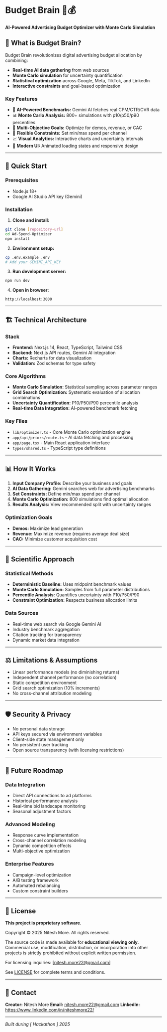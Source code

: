 # Budget Brain 🧠💰

**AI-Powered Advertising Budget Optimizer with Monte Carlo Simulation**



## 🎯 What is Budget Brain?

Budget Brain revolutionizes digital advertising budget allocation by combining:
- **Real-time AI data gathering** from web sources
- **Monte Carlo simulation** for uncertainty quantification  
- **Statistical optimization** across Google, Meta, TikTok, and LinkedIn
- **Interactive constraints** and goal-based optimization

### Key Features
- 🤖 **AI-Powered Benchmarks:** Gemini AI fetches real CPM/CTR/CVR data
- 📊 **Monte Carlo Analysis:** 800+ simulations with p10/p50/p90 percentiles
- 🎯 **Multi-Objective Goals:** Optimize for demos, revenue, or CAC
- 🔧 **Flexible Constraints:** Set min/max spend per channel
- 📈 **Visual Analytics:** Interactive charts and uncertainty intervals
- 🎨 **Modern UI:** Animated loading states and responsive design

---

## 🚀 Quick Start

### Prerequisites
- Node.js 18+ 
- Google AI Studio API key (Gemini)

### Installation

1. **Clone and install:**
```bash
git clone [repository-url]
cd Ad-Spend-Optimizer
npm install
```

2. **Environment setup:**
```bash
cp .env.example .env
# Add your GEMINI_API_KEY
```

3. **Run development server:**
```bash
npm run dev
```

4. **Open in browser:**
```
http://localhost:3000
```

---

## 🏗️ Technical Architecture

### Stack
- **Frontend:** Next.js 14, React, TypeScript, Tailwind CSS
- **Backend:** Next.js API routes, Gemini AI integration
- **Charts:** Recharts for data visualization
- **Validation:** Zod schemas for type safety

### Core Algorithms
- **Monte Carlo Simulation:** Statistical sampling across parameter ranges
- **Grid Search Optimization:** Systematic evaluation of allocation combinations
- **Uncertainty Quantification:** P10/P50/P90 percentile analysis
- **Real-time Data Integration:** AI-powered benchmark fetching

### Key Files
- `lib/optimizer.ts` - Core Monte Carlo optimization engine
- `app/api/priors/route.ts` - AI data fetching and processing
- `app/page.tsx` - Main React application interface
- `types/shared.ts` - TypeScript type definitions

---

## 📊 How It Works

1. **Input Company Profile:** Describe your business and goals
2. **AI Data Gathering:** Gemini searches web for advertising benchmarks  
3. **Set Constraints:** Define min/max spend per channel
4. **Monte Carlo Optimization:** 800 simulations find optimal allocation
5. **Results Analysis:** View recommended split with uncertainty ranges

### Optimization Goals
- **Demos:** Maximize lead generation
- **Revenue:** Maximize revenue (requires average deal size)
- **CAC:** Minimize customer acquisition cost

---

## 🔬 Scientific Approach

### Statistical Methods
- **Deterministic Baseline:** Uses midpoint benchmark values
- **Monte Carlo Simulation:** Samples from full parameter distributions
- **Percentile Analysis:** Quantifies uncertainty with P10/P50/P90
- **Constraint Optimization:** Respects business allocation limits

### Data Sources
- Real-time web search via Google Gemini AI
- Industry benchmark aggregation
- Citation tracking for transparency
- Dynamic market data integration

---

## ⚖️ Limitations & Assumptions

- Linear performance models (no diminishing returns)
- Independent channel performance (no correlation)
- Static competition environment
- Grid search optimization (10% increments)
- No cross-channel attribution modeling

---

## 🛡️ Security & Privacy

- No personal data storage
- API keys secured via environment variables
- Client-side state management only
- No persistent user tracking
- Open source transparency (with licensing restrictions)

---

## 🔮 Future Roadmap

### Data Integration
- Direct API connections to ad platforms
- Historical performance analysis
- Real-time bid landscape monitoring
- Seasonal adjustment factors

### Advanced Modeling
- Response curve implementation
- Cross-channel correlation modeling
- Dynamic competition effects
- Multi-objective optimization

### Enterprise Features
- Campaign-level optimization
- A/B testing framework
- Automated rebalancing
- Custom constraint builders

---

## 📄 License

**This project is proprietary software.** 

Copyright © 2025 Nitesh More. All rights reserved.

The source code is made available for **educational viewing only**. Commercial use, modification, distribution, or incorporation into other projects is strictly prohibited without explicit written permission.

For licensing inquiries: [nitesh.more22@gmail.com]

See [LICENSE](./LICENSE) for complete terms and conditions.

---

## 🤝 Contact

**Creator:** Nitesh More
**Email:** nitesh.more22@gmail.com 
**LinkedIn:** https://www.linkedin.com/in/niteshmore22/ 

---

*Built during [ Hackathon ] 2025*
